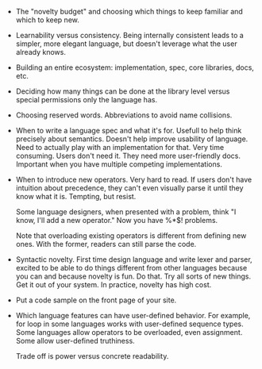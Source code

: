 - The "novelty budget" and choosing which things to keep familiar and which to
  keep new.

- Learnability versus consistency. Being internally consistent leads to a
  simpler, more elegant language, but doesn't leverage what the user already
  knows.

- Building an entire ecosystem: implementation, spec, core libraries, docs, etc.

- Deciding how many things can be done at the library level versus special
  permissions only the language has.

- Choosing reserved words. Abbreviations to avoid name collisions.

- When to write a language spec and what it's for. Usefull to help think
  precisely about semantics. Doesn't help improve usability of language. Need to
  actually play with an implementation for that. Very time consuming. Users
  don't need it. They need more user-friendly docs. Important when you have
  multiple competing implementations.

- When to introduce new operators. Very hard to read. If users don't have
  intuition about precedence, they can't even visually parse it until they know
  what it is. Tempting, but resist.

  Some language designers, when presented with a problem, think "I know, I'll
  add a new operator." Now you have %*$! problems.

  Note that overloading existing operators is different from defining new
  ones. With the former, readers can still parse the code.

- Syntactic novelty. First time design language and write lexer and parser,
  excited to be able to do things different from other languages because you
  can and because novelty is fun. Do that. Try all sorts of new things. Get it
  out of your system. In practice, novelty has high cost.

- Put a code sample on the front page of your site.

- Which language features can have user-defined behavior. For example, for
  loop in some languages works with user-defined sequence types. Some
  languages allow operators to be overloaded, even assignment. Some allow
  user-defined truthiness.

  Trade off is power versus concrete readability.
